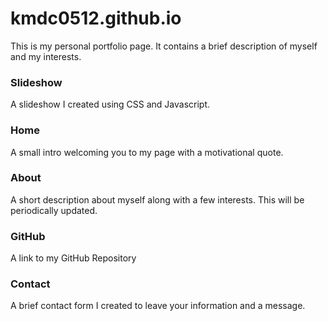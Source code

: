 # kmdc0512.github.io
<!DOCTYPE html>
<html>
    <body>
            <p>This is my personal portfolio page. It contains a brief description of myself and my interests. </p>
        <h3>Slideshow</h3>
            <p>A slideshow I created using CSS and Javascript.</p>
        <h3>Home</h3>
            <p>A small intro welcoming you to my page with a motivational quote.</p>
        <h3>About</h3>
            <p>A short description about myself along with a few interests. This will be periodically updated.</p>              
        <h3>GitHub</h3>
            <p>A link to my GitHub Repository</p>
        <h3>Contact</h3>
        <p>A brief contact form I created to leave your information and a message.</p>
    </body>
</html>

